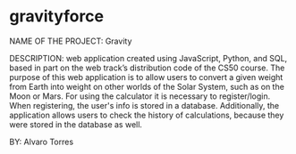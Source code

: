 # gravityforce

NAME OF THE PROJECT: Gravity

DESCRIPTION: web application created using JavaScript, Python, and SQL, based in part on the web track’s distribution code of the CS50 course.
The purpose of this web application is to allow users to convert a given weight from Earth into weight on other worlds of the Solar System, such as on the Moon or Mars.
For using the calculator it is necessary to register/login. When registering, the user's info is stored in a database.
Additionally, the application allows users to check the history of calculations, because they were stored in the database as well.

BY: Alvaro Torres

